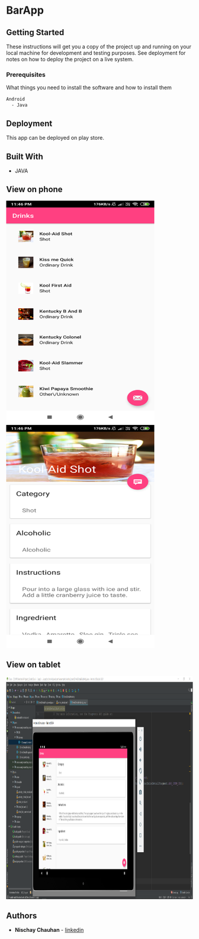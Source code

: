 # BarApp 

## Getting Started

These instructions will get you a copy of the project up and running on your local machine for development and testing purposes. See deployment for notes on how to deploy the project on a live system. 

### Prerequisites

What things you need to install the software and how to install them

```
Android
  - Java
```
## Deployment

This app can be deployed on play store. 

## Built With

* JAVA

## View on phone
<img src="https://github.com/NischayChauhan/BarApp/blob/master/phone_1.png" width="400" height="600">
<img src="https://github.com/NischayChauhan/BarApp/blob/master/phone_2.png" width="400" height="600">

## View on tablet
<img src="https://github.com/NischayChauhan/BarApp/blob/master/tab_output.png" width="1000" height="600">

## Authors

* **Nischay Chauhan** - [linkedin](https://www.linkedin.com/in/nischaychauhan/)

